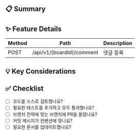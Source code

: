 ## 📋 Summary
<!-- 이 PR에서 변경된 주요 내용을 간략히 작성해주세요. -->


## ✨ Feature Details
| Method | Path                      | Description      |
|--------|---------------------------|------------------|
| POST   | /api/v1/{boardId}/comment | 댓글 등록        |


## 💡 Key Considerations
<!-- 구현하면서 고려한 점, 또는 해결한 주요 이슈를 간단히 작성해주세요. -->


## ✅ Checklist
- [ ] 코드를 스스로 검토했나요?
- [ ] 필요한 테스트를 추가하고 모두 통과했나요?
- [ ] 브랜치 전략에 맞는 브랜치에 PR을 올렸나요?
- [ ] 커밋 메시지가 컨벤션에 맞나요?
- [ ] 필요한 문서를 업데이트했나요?
